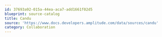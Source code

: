 ```yaml
---
id: 37693a92-015a-44ea-aca7-add1661f02d5
blueprint: source-catalog
title: Candu
source: 'https://www.docs.developers.amplitude.com/data/sources/candu'
category: Collaboration
---
```

